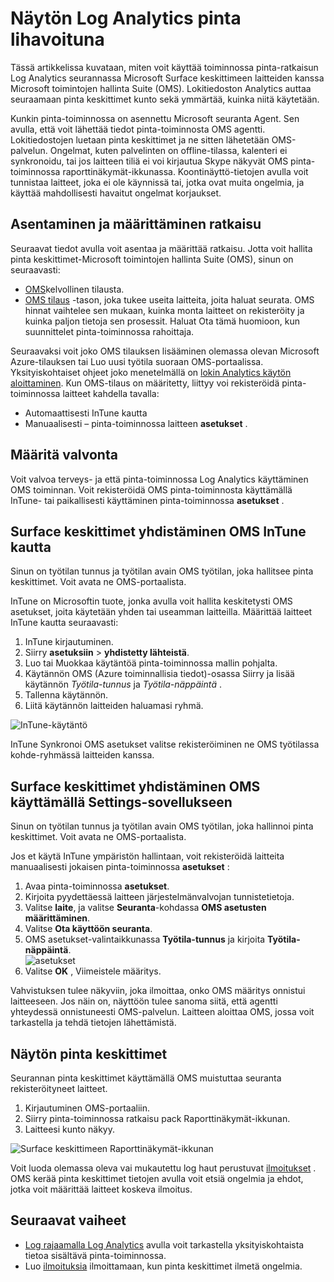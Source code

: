<properties
    pageTitle="Valvoa Log Analytics pinta lihavoituna | Microsoft Azure"
    description="Surface-toiminnossa-ratkaisun avulla voit seurata pinta keskittimet kunto ja ymmärtää, kuinka niitä käytetään."
    services="log-analytics"
    documentationCenter=""
    authors="bandersmsft"
    manager="jwhit"
    editor=""/>

<tags
    ms.service="log-analytics"
    ms.workload="na"
    ms.tgt_pltfrm="na"
    ms.devlang="na"
    ms.topic="article"
    ms.date="08/11/2016"
    ms.author="banders"/>

# <a name="monitor-surface-hubs-with-log-analytics"></a>Näytön Log Analytics pinta lihavoituna

Tässä artikkelissa kuvataan, miten voit käyttää toiminnossa pinta-ratkaisun Log Analytics seurannassa Microsoft Surface keskittimeen laitteiden kanssa Microsoft toimintojen hallinta Suite (OMS). Lokitiedoston Analytics auttaa seuraamaan pinta keskittimet kunto sekä ymmärtää, kuinka niitä käytetään.

Kunkin pinta-toiminnossa on asennettu Microsoft seuranta Agent. Sen avulla, että voit lähettää tiedot pinta-toiminnosta OMS agentti. Lokitiedostojen luetaan pinta keskittimet ja ne sitten lähetetään OMS-palvelun. Ongelmat, kuten palvelinten on offline-tilassa, kalenteri ei synkronoidu, tai jos laitteen tiliä ei voi kirjautua Skype näkyvät OMS pinta-toiminnossa raporttinäkymät-ikkunassa. Koontinäyttö-tietojen avulla voit tunnistaa laitteet, joka ei ole käynnissä tai, jotka ovat muita ongelmia, ja käyttää mahdollisesti havaitut ongelmat korjaukset.


## <a name="installing-and-configuring-the-solution"></a>Asentaminen ja määrittäminen ratkaisu

Seuraavat tiedot avulla voit asentaa ja määrittää ratkaisu. Jotta voit hallita pinta keskittimet-Microsoft toimintojen hallinta Suite (OMS), sinun on seuraavasti:

- [OMS](http://www.microsoft.com/oms)kelvollinen tilausta.
- [OMS tilaus](https://azure.microsoft.com/pricing/details/log-analytics/) -tason, joka tukee useita laitteita, joita haluat seurata. OMS hinnat vaihtelee sen mukaan, kuinka monta laitteet on rekisteröity ja kuinka paljon tietoja sen prosessit. Haluat Ota tämä huomioon, kun suunnittelet pinta-toiminnossa rahoittaja.

Seuraavaksi voit joko OMS tilauksen lisääminen olemassa olevan Microsoft Azure-tilauksen tai Luo uusi työtila suoraan OMS-portaalissa. Yksityiskohtaiset ohjeet joko menetelmällä on [lokin Analytics käytön aloittaminen](log-analytics-get-started.md). Kun OMS-tilaus on määritetty, liittyy voi rekisteröidä pinta-toiminnossa laitteet kahdella tavalla:

- Automaattisesti InTune kautta
- Manuaalisesti – pinta-toiminnossa laitteen **asetukset** .

## <a name="set-up-monitoring"></a>Määritä valvonta

Voit valvoa terveys- ja että pinta-toiminnossa Log Analytics käyttäminen OMS toiminnan. Voit rekisteröidä OMS pinta-toiminnosta käyttämällä InTune- tai paikallisesti käyttäminen pinta-toiminnossa **asetukset** .

## <a name="connect-surface-hubs-to-oms-through-intune"></a>Surface keskittimet yhdistäminen OMS InTune kautta

Sinun on työtilan tunnus ja työtilan avain OMS työtilan, joka hallitsee pinta keskittimet. Voit avata ne OMS-portaalista.

InTune on Microsoftin tuote, jonka avulla voit hallita keskitetysti OMS asetukset, joita käytetään yhden tai useamman laitteilla. Määrittää laitteet InTune kautta seuraavasti:

1. InTune kirjautuminen.
2. Siirry **asetuksiin** > **yhdistetty lähteistä**.
3. Luo tai Muokkaa käytäntöä pinta-toiminnossa mallin pohjalta.
4. Käytännön OMS (Azure toiminnallisia tiedot)-osassa Siirry ja lisää käytännön *Työtila-tunnus* ja *Työtila-näppäintä* .
5. Tallenna käytännön.
6. Liitä käytännön laitteiden haluamasi ryhmä.

  ![InTune-käytäntö](./media/log-analytics-surface-hubs/intune.png)

InTune Synkronoi OMS asetukset valitse rekisteröiminen ne OMS työtilassa kohde-ryhmässä laitteiden kanssa.

## <a name="connect-surface-hubs-to-oms-using-the-settings-app"></a>Surface keskittimet yhdistäminen OMS käyttämällä Settings-sovellukseen

Sinun on työtilan tunnus ja työtilan avain OMS työtilan, joka hallinnoi pinta keskittimet. Voit avata ne OMS-portaalista.

Jos et käytä InTune ympäristön hallintaan, voit rekisteröidä laitteita manuaalisesti jokaisen pinta-toiminnossa **asetukset** :

1. Avaa pinta-toiminnossa **asetukset**.
2. Kirjoita pyydettäessä laitteen järjestelmänvalvojan tunnistetietoja.
3. Valitse **laite**, ja valitse **Seuranta**-kohdassa **OMS asetusten määrittäminen**.
4. Valitse **Ota käyttöön seuranta**.
6. OMS asetukset-valintaikkunassa **Työtila-tunnus** ja kirjoita **Työtila-näppäintä**.  
  ![asetukset](./media/log-analytics-surface-hubs/settings.png)
7. Valitse **OK** , Viimeistele määritys.

Vahvistuksen tulee näkyviin, joka ilmoittaa, onko OMS määritys onnistui laitteeseen. Jos näin on, näyttöön tulee sanoma siitä, että agentti yhteydessä onnistuneesti OMS-palvelun. Laitteen aloittaa OMS, jossa voit tarkastella ja tehdä tietojen lähettämistä.

## <a name="monitor-surface-hubs"></a>Näytön pinta keskittimet

Seurannan pinta keskittimet käyttämällä OMS muistuttaa seuranta rekisteröityneet laitteet.

1. Kirjautuminen OMS-portaaliin.
2. Siirry pinta-toiminnossa ratkaisu pack Raporttinäkymät-ikkunan.
3. Laitteesi kunto näkyy.

  ![Surface keskittimeen Raporttinäkymät-ikkunan](./media/log-analytics-surface-hubs/surface-hub-dashboard.png)

Voit luoda olemassa oleva vai mukautettu log haut perustuvat [ilmoitukset](log-analytics-alerts.md) . OMS kerää pinta keskittimet tietojen avulla voit etsiä ongelmia ja ehdot, jotka voit määrittää laitteet koskeva ilmoitus.


## <a name="next-steps"></a>Seuraavat vaiheet

- [Log rajaamalla Log Analytics](log-analytics-log-searches.md) avulla voit tarkastella yksityiskohtaista tietoa sisältävä pinta-toiminnossa.
- Luo [ilmoituksia](log-analytics-alerts.md) ilmoittamaan, kun pinta keskittimet ilmetä ongelmia.
